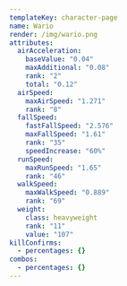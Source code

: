```yaml
---
templateKey: character-page
name: Wario
render: /img/wario.png
attributes:
  airAcceleration:
    baseValue: "0.04"
    maxAdditional: "0.08"
    rank: "2"
    total: "0.12"
  airSpeed:
    maxAirSpeed: "1.271"
    rank: "8"
  fallSpeed:
    fastFallSpeed: "2.576"
    maxFallSpeed: "1.61"
    rank: "35"
    speedIncrease: "60%"
  runSpeed:
    maxRunSpeed: "1.65"
    rank: "46"
  walkSpeed:
    maxWalkSpeed: "0.889"
    rank: "69"
  weight:
    class: heavyweight
    rank: "11"
    value: "107"
killConfirms:
  - percentages: {}
combos:
  - percentages: {}
---
```

